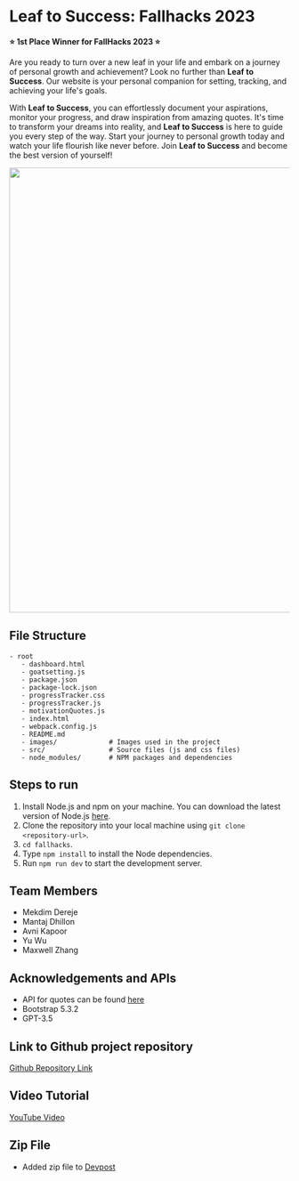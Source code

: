 # Leaf to Success: Fallhacks 2023

**⭐ 1st Place Winner for FallHacks 2023 ⭐**

Are you ready to turn over a new leaf in your life and embark on a journey of personal growth and achievement? Look no further than **Leaf to Success**. Our website is your personal companion for setting, tracking, and achieving your life's goals.

With **Leaf to Success**, you can effortlessly document your aspirations, monitor your progress, and draw inspiration from amazing quotes. It's time to transform your dreams into reality, and **Leaf to Success** is here to guide you every step of the way. Start your journey to personal growth today and watch your life flourish like never before. Join **Leaf to Success** and become the best version of yourself!

<p align="center">
    <img src="https://github.com/CakeWasTaken/fallhacks/assets/96852675/764cc81e-778d-41ed-9d2a-7e688abc83a3" width="800px" height="auto"/>
</p>

## File Structure

```text
- root
   - dashboard.html
   - goatsetting.js
   - package.json
   - package-lock.json
   - progressTracker.css
   - progressTracker.js
   - motivationQuotes.js
   - index.html
   - webpack.config.js
   - README.md
   - images/             # Images used in the project
   - src/                # Source files (js and css files)
   - node_modules/       # NPM packages and dependencies
```

## Steps to run

1. Install Node.js and npm on your machine. You can download the latest version of Node.js [here](https://nodejs.org/en/download/).
2. Clone the repository into your local machine using `git clone <repository-url>`.
3. `cd fallhacks`.
4. Type `npm install` to install the Node dependencies.
5. Run `npm run dev` to start the development server.

## Team Members

- Mekdim Dereje
- Mantaj Dhillon
- Avni Kapoor
- Yu Wu
- Maxwell Zhang

## Acknowledgements and APIs

- API for quotes can be found [here](https://api.quotable.io/random)
- Bootstrap 5.3.2
- GPT-3.5

## Link to Github project repository

[Github Repository Link](https://github.com/CakeWasTaken/fallhacks.git)

## Video Tutorial

[YouTube Video](https://www.youtube.com/watch?v=WDXr0MzbqSI)

## Zip File

- Added zip file to [Devpost](https://devpost.com/software/leaf-to-success)
